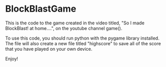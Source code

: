 # BlockBlastGame
This is the code to the game created in the video titled, "So I made BlockBlast! at home....", on the youtube channel game().

To use this code, you should run python with the pygame library installed. The file will also create a new file titled "highscore" to save all of the score that you have played on your own device.

Enjoy!
